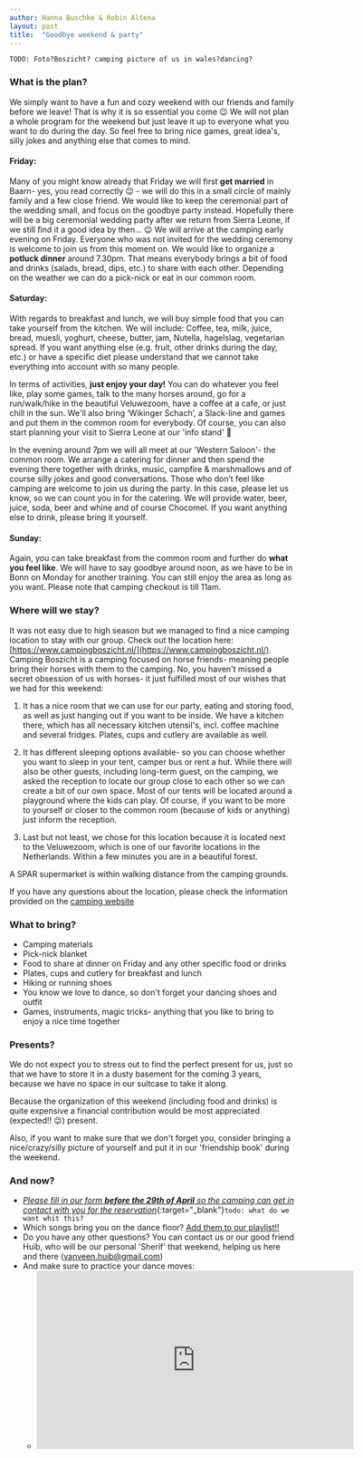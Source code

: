 ```yaml
---
author: Hanna Buschke & Robin Altena
layout: post
title:  "Goodbye weekend & party"
---
```

`TODO: Foto?Boszicht? camping picture of us in wales?dancing?`

### What is the plan?
We simply want to have a fun and cozy weekend with our friends and family before we leave! That is why it is so essential you come 😉 
We will not plan a whole program for the weekend but just leave it up to everyone what you want to do during the day.
So feel free to bring nice games, great idea's, silly jokes and anything else that comes to mind.

#### Friday:
Many of you might know already that Friday we will first **get married** in Baarn- yes, you read correctly 😉 - we will do this in a small circle of mainly family and a few close friend.
We would like to keep the ceremonial part of the wedding small, and focus on the goodbye party instead.
Hopefully there will be a big ceremonial wedding party after we return from Sierra Leone, if we still find it a good idea by then... 😉 
We will arrive at the camping early evening on Friday.
Everyone who was not invited for the wedding ceremony is welcome to join us from this moment on.
We would like to organize a **potluck dinner** around 7.30pm.
That means everybody brings a bit of food and drinks (salads, bread, dips, etc.) to share with each other. Depending on the weather we can do a pick-nick or eat in our common room. 

#### Saturday:
With regards to breakfast and lunch, we will buy simple food that you can take yourself from the kitchen. We will include: Coffee, tea, milk, juice, bread, muesli, yoghurt, cheese, butter, jam, Nutella, hagelslag, vegetarian spread. If you want anything else (e.g. fruit, other drinks during the day, etc.) or have a specific diet please understand that we cannot take everything into account with so many people.

In terms of activities, **just enjoy your day!** You can do whatever you feel like, play some games, talk to the many horses around, go for a run/walk/hike in the beautiful Veluwezoom, have a coffee at a cafe, or just chill in the sun. We'll also bring ‘Wikinger Schach’, a Slack-line and games and put them in the common room for everybody. Of course, you can also start planning your visit to Sierra Leone at our 'info stand' 🙂 

In the evening around 7pm we will all meet at our 'Western Saloon'- the common room. We arrange a catering for dinner and then spend the evening there together with drinks, music, campfire & marshmallows and of course silly jokes and good conversations. Those who don’t feel like camping are welcome to join us during the party. In this case, please let us know, so we can count you in for the catering. We will provide water, beer, juice, soda, beer and whine and of course Chocomel. If you want anything else to drink, please bring it yourself.

#### Sunday:
Again, you can take breakfast from the common room and further do **what you feel like**.
We will have to say goodbye around noon, as we have to be in Bonn on Monday for another training.
You can still enjoy the area as long as you want. Please note that camping checkout is till 11am.

### Where will we stay?
It was not easy due to high season but we managed to find a nice camping location to stay with our group. Check out the location here: [https://www.campingboszicht.nl/](https://www.campingboszicht.nl/).
Camping Boszicht is a camping focused on horse friends- meaning people bring their horses with them to the camping. No, you haven't missed a secret obsession of us with horses- it just fulfilled most of our wishes that we had for this weekend:

1.	It has a nice room that we can use for our party, eating and storing food, as well as just hanging out if you want to be inside. We have a kitchen there, which has all necessary kitchen utensil's, incl. coffee machine and several fridges. Plates, cups and cutlery are available as well.

2.	It has different sleeping options available- so you can choose whether you want to sleep in your tent, camper bus or rent a hut. While there will also be other guests, including long-term guest, on the camping, we asked the reception to locate our group close to each other so we can create a bit of our own space.  Most of our tents will be located around a playground where the kids can play. Of course, if you want to be more to yourself or closer to the common room (because of kids or anything) just inform the reception.

3.   Last but not least, we chose for this location because it is located next to the Veluwezoom, which is one of our favorite locations  in the Netherlands. Within a few minutes you are in a beautiful forest.

A SPAR supermarket is within walking distance from the camping grounds.

If you have any questions about the location, please check the information provided on the [camping website](https://www.campingboszicht.nl/) 

### What to bring?
*	Camping materials
*	Pick-nick blanket
*	Food to share at dinner on Friday and any other specific food or drinks 
*	Plates, cups and cutlery for breakfast and lunch
*	Hiking or running shoes 
*	You know we love to dance, so don't forget your dancing shoes and outfit
*	Games, instruments, magic tricks- anything that you like to bring to enjoy a nice time together

### Presents?
We do not expect you to stress out to find the perfect present for us, just so that we have to store it in a dusty basement for the coming 3 years, because we have no space in our suitcase to take it along.

Because the organization of this weekend (including food and drinks) is quite expensive a financial contribution would be most appreciated (expected!! 😉) present.

Also, if you want to make sure that we don't forget you, consider bringing a nice/crazy/silly picture of yourself and put it in our 'friendship book' during the weekend.

### And now?
*	[_Please fill in our form **before the 29th of April** so the camping can get in contact with you for the reservation_](https://forms.gle/h9zDDoeE19RHqhAh8){:target="_blank"}`todo: what do we want whit this?`
*	Which songs bring you on the dance floor? [Add them to our playlist!!](https://open.spotify.com/user/hanna.buschke/playlist/3QwaXndE7ivk3L5MsgwwOY?si=U0TMqq0dTZqC1UrjFLJNxw)
*	Do you have any other questions? You can contact us or our good friend Huib, who will be our personal 'Sherif' that weekend, helping us here and there (vanveen.huib@gmail.com) 
*   And make sure to practice  your dance moves:
    * <iframe width="560" height="315" src="https://www.youtube.com/embed/iVABoRqt_WA" frameborder="0" allow="accelerometer; autoplay; encrypted-media; gyroscope; picture-in-picture" allowfullscreen></iframe>


